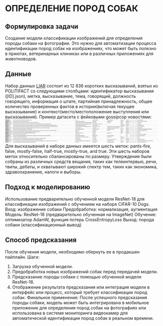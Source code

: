 # ОПРЕДЕЛЕНИЕ ПОРОД СОБАК
## Формулировка задачи
Создание модели классификации изображений для определения породы собаки на фотографии. Это нужно для автоматизации процесса идентификации пород собак на изображениях, что может быть полезно в приютах, ветеринарных клиниках или в различных приложениях для животноводов.

## Данные
Набор данных [LIAR](https://github.com/tfs4/liar_dataset) состоит из 12 836 коротких высказываний, взятых из POLITIFACT со следующими столбцами: идентификатор высказывания ([ID].json), метка, высказывание, тема, говорящий, должность говорящего, информация о штате, партийная принадлежность, общее количество проверенных фактов в истории(включая текущее высказывание) и контекст(место/местоположение выступления или высказывания). 
Пример датасета с фейковыми gossipcop новостями:
![Image alt](https://github.com/korotkovaliza/MlOps/blob/main/dataset1.png)
Для высказываний в наборе данных имеется шесть меток: pants-fire, false, mostly-false, half-true, mostly-true, and true. Эти шесть наборов меток относительно сбалансированы по размеру. Утверждения были собраны из различных средств вещания, таких как телеинтервью, речи, твиты, дебаты, и охватывают широкий спектр тем, таких как экономика, здравоохранение, налоги и выборы.

## Подход к моделированию
Использование предварительно обученной модели ResNet-18 для классификации изображений с обучением на наборе CIFAR-10 Dogs. 
Вход: изображение собаки
Предобработка: нормализация, аугментация
Модель: ResNet-18 (предварительно обученная на ImageNet)
Обучение: оптимизатор AdamW, функция потерь CrossEntropyLoss
Выход: порода собаки (классификационный вывод)

## Способ предсказания
После обучения модели, необходимо обернуть ее в продакшен пайплайн.
Шаги:
1. Загрузка обученной модели.
2. Предобработка новых изображений собак перед передачей модели.
3. Предсказание породы собаки с помощью обученной модели ResNet-18.
4. Отображение результата предсказания или интеграция модели в интерфейс или процесс, который требует классификации пород собак.
Финальное применение: После успешного предсказания породы собаки, модель может быть интегрирована в мобильное приложение для определения пород собак на фотографиях или использована в системе мониторинга видеокамер для автоматической идентификации пород собак в реальном времени.

